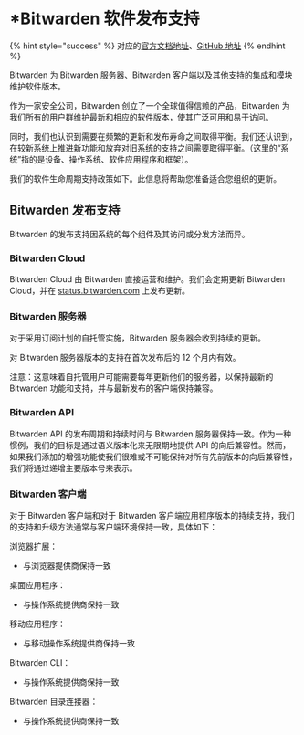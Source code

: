 # \*Bitwarden 软件发布支持

{% hint style="success" %}
对应的[官方文档地址](https://bitwarden.com/help/article/bitwarden-software-release-support/)、[GitHub 地址](https://github.com/bitwarden/help/blob/master/\_articles/hosting/bitwarden-software-release-support.md)
{% endhint %}

Bitwarden 为 Bitwarden 服务器、Bitwarden 客户端以及其他支持的集成和模块维护软件版本。

作为一家安全公司，Bitwarden 创立了一个全球值得信赖的产品，Bitwarden 为我们所有的用户群维护最新和相应的软件版本，使其广泛可用和易于访问。

同时，我们也认识到需要在频繁的更新和发布寿命之间取得平衡。我们还认识到，在较新系统上推进新功能和放弃对旧系统的支持之间需要取得平衡。（这里的“系统”指的是设备、操作系统、软件应用程序和框架）。

我们的软件生命周期支持政策如下。此信息将帮助您准备适合您组织的更新。

## Bitwarden 发布支持 <a href="#release-support-at-bitwarden" id="release-support-at-bitwarden"></a>

Bitwarden 的发布支持因系统的每个组件及其访问或分发方法而异。

### Bitwarden Cloud <a href="#bitwarden-cloud" id="bitwarden-cloud"></a>

Bitwarden Cloud 由 Bitwarden 直接运营和维护。我们会定期更新 Bitwarden Cloud，并在 [status.bitwarden.com](https://status.bitwarden.com/) 上发布更新。

### Bitwarden 服务器 <a href="#bitwarden-server" id="bitwarden-server"></a>

对于采用订阅计划的自托管实施，Bitwarden 服务器会收到持续的更新。

对 Bitwarden 服务器版本的支持在首次发布后的 12 个月内有效。

注意：这意味着自托管用户可能需要每年更新他们的服务器，以保持最新的 Bitwarden 功能和支持，并与最新发布的客户端保持兼容。

### Bitwarden API

Bitwarden API 的发布周期和持续时间与 Bitwarden 服务器保持一致。作为一种惯例，我们的目标是通过语义版本化来无限期地提供 API 的向后兼容性。然而，如果我们添加的增强功能使我们很难或不可能保持对所有先前版本的向后兼容性，我们将通过递增主要版本号来表示。

### Bitwarden 客户端 <a href="#bitwarden-clients" id="bitwarden-clients"></a>

对于 Bitwarden 客户端和对于 Bitwarden 客户端应用程序版本的持续支持，我们的支持和升级方法通常与客户端环境保持一致，具体如下：

浏览器扩展：

* 与浏览器提供商保持一致

桌面应用程序：

* 与操作系统提供商保持一致

移动应用程序：

* 与移动操作系统提供商保持一致

Bitwarden CLI：

* 与操作系统提供商保持一致

Bitwarden 目录连接器：

* 与操作系统提供商保持一致
